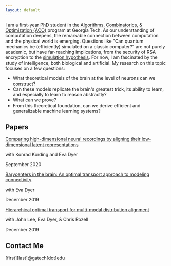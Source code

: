 ```yaml
---
layout: default
---
```


I am a first-year PhD student in the [Algorithms, Combinatorics, & Optimization (ACO)](https://aco.gatech.edu/) program at Georgia Tech. As our understanding of computation deepens, the remarkable connection between computation and the physical world is emerging. Questions like "Can quantum mechanics be (efficiently) simulated on a classic computer?" are not purely academic, but have far-reaching implications, from the security of RSA encryption to the [simulation hypothesis](https://en.wikipedia.org/wiki/Simulation_hypothesis). For now, I am fascinated by the study of intelligence, both biological and artificial. My research on this topic focuses on a few questions:
*   What theoretical models of the brain at the level of neurons can we construct?
*   Can these models replicate the brain's greatest trick, its ability to learn, and especially to learn to reason abstractly?
*   What can we prove?
*   From this theoretical foundation, can we derive efficient and generalizable machine learning systems?

## Papers

[Comparing high-dimensional neural recordings by aligning their low-dimensional latent representations](https://dyerlab.gatech.edu/wp-content/uploads/sites/630/2020/05/Dabagia_Comparing2020.pdf)

with Konrad Kording and Eva Dyer

September 2020

[Barycenters in the brain: An optimal transport approach to modeling connectivity](OTML__Learning_shape_primitives_for_whole_brain_projectomes.pdf)

with Eva Dyer

December 2019

[Hierarchical optimal transport for multi-modal distribution alignment](http://papers.nips.cc/paper/9501-hierarchical-optimal-transport-for-multimodal-distribution-alignment)

with John Lee, Eva Dyer, & Chris Rozell

December 2019

## Contact Me
[first][last]@gatech[dot]edu
